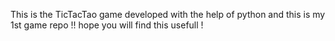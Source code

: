 This is the TicTacTao game developed with the help of python and this is my 1st game repo !! 
hope you will find this usefull ! 
